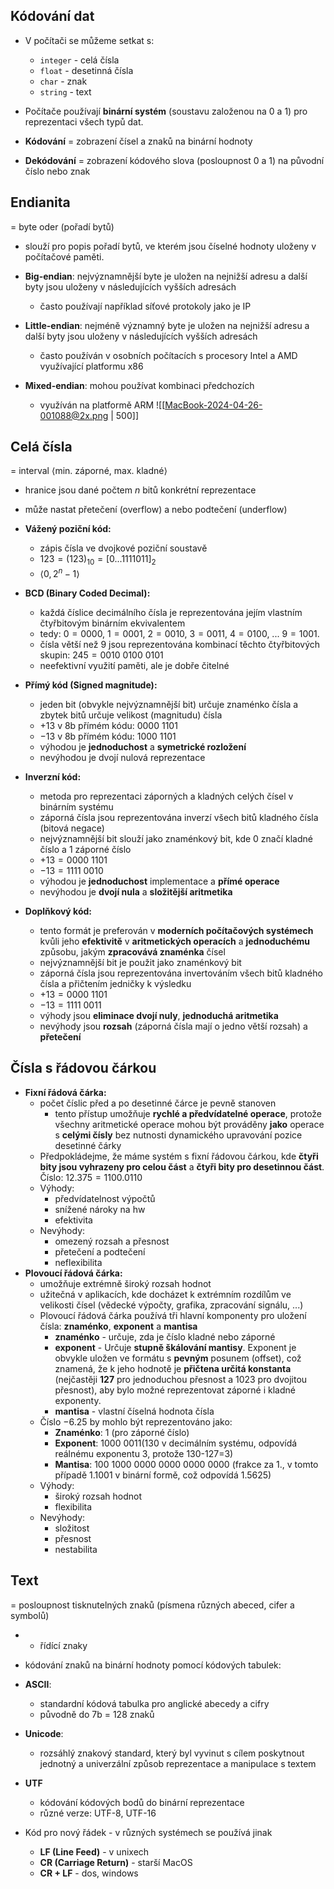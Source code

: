 ## Kódování dat
- V počítači se můžeme setkat s:
	- `integer` - celá čísla
	- `float` - desetinná čísla
	- `char` - znak
	- `string` - text

- Počítače používají **binární systém** (soustavu založenou na 0 a 1) pro reprezentaci všech typů dat.
- **Kódování** = zobrazení čísel a znaků na binární hodnoty
- **Dekódování** = zobrazení kódového slova (posloupnost 0 a 1) na původní číslo nebo znak

## Endianita
= byte oder (pořadí bytů)
- slouží pro popis pořadí bytů, ve kterém jsou číselné hodnoty uloženy v počítačové paměti.

- **Big-endian**: nejvýznamnější byte je uložen na nejnižší adresu a další byty jsou uloženy v následujících vyšších adresách
	- často používají například síťové protokoly jako je IP
- **Little-endian**: nejméně významný byte je uložen na nejnižší adresu a další byty jsou uloženy v následujících vyšších adresách
	- často používán v osobních počítacích s procesory Intel a AMD využívající platformu x86
- **Mixed-endian**: mohou používat kombinaci předchozích
	- využíván na platformě ARM
![[MacBook-2024-04-26-001088@2x.png | 500]]

## Celá čísla
= interval ⟨min. záporné, max. kladné⟩
- hranice jsou dané počtem $n$ bitů konkrétní reprezentace
- může nastat přetečení (overflow) a nebo podtečení (underflow)

- **Vážený poziční kód:**
	- zápis čísla ve dvojkové poziční soustavě
	- $123 = (123)_{10} = [0...1111011]_{2}$
	- $⟨0, 2^{n}-1⟩$
- **BCD (Binary Coded Decimal):**
	- každá číslice decimálního čísla je reprezentována jejím vlastním čtyřbitovým binárním ekvivalentem
	- tedy: $0 = 0000$, $1 = 0001$, $2 = 0010$, $3 = 0011$, $4 = 0100$, ... $9 = 1001$.
	- čísla větší než $9$ jsou reprezentována kombinací těchto čtyřbitových skupin: $245 = 0010\ 0100\ 0101$
	- neefektivní využití paměti, ale je dobře čitelné
- **Přímý kód (Signed magnitude):**
	- jeden bit (obvykle nejvýznamnější bit) určuje znaménko čísla a zbytek bitů určuje velikost (magnitudu) čísla
	- $+13$ v 8b přímém kódu: $0000\ 1101$
	- $-13$ v 8b přímém kódu: $1000\ 1101$
	- výhodou je **jednoduchost** a **symetrické rozložení**
	- nevýhodou je dvojí nulová reprezentace
- **Inverzní kód:**
	- metoda pro reprezentaci záporných a kladných celých čísel v binárním systému
	- záporná čísla jsou reprezentována inverzí všech bitů kladného čísla (bitová negace)
	- nejvýznamnější bit slouží jako znaménkový bit, kde 0 značí kladné číslo a 1 záporné číslo
	- $+13 = 0000\ 1101$
	- $-13 = 1111\ 0010$
	- výhodou je **jednoduchost** implementace a **přímé operace**
	- nevýhodou je **dvojí nula** a **složitější aritmetika**
- **Doplňkový kód:**
	- tento formát je preferován v **moderních počítačových systémech** kvůli jeho **efektivitě** v **aritmetických operacích** a **jednoduchému** způsobu, jakým **zpracovává znaménka** čísel
	- nejvýznamnější bit je použit jako znaménkový bit
	- záporná čísla jsou reprezentována invertováním všech bitů kladného čísla a přičtením jedničky k výsledku
	- $+13 = 0000\ 1101$
	- $-13 = 1111\ 0011$
	- výhody jsou **eliminace dvojí nuly**, **jednoduchá aritmetika**
	- nevýhody jsou **rozsah** (záporná čísla mají o jedno větší rozsah) a **přetečení** 

## Čísla s řádovou čárkou
- **Fixní řádová čárka:**
	- počet číslic před a po desetinné čárce je pevně stanoven
		- tento přístup umožňuje **rychlé a předvídatelné operace**, protože všechny aritmetické operace mohou být prováděny **jako** operace s **celými čísly** bez nutnosti dynamického upravování pozice desetinné čárky
	- Předpokládejme, že máme systém s fixní řádovou čárkou, kde **čtyři bity jsou vyhrazeny pro celou část** a **čtyři bity pro desetinnou část**. Číslo: $12.375 = 1100.0110$
	- Výhody:
		- předvídatelnost výpočtů
		- snížené nároky na hw
		- efektivita
	- Nevýhody:
		- omezený rozsah a přesnost
		- přetečení a podtečení
		- neflexibilita
- **Plovoucí řádová čárka:**
	- umožňuje extrémně široký rozsah hodnot
	- užitečná v aplikacích, kde docházet k extrémním rozdílům ve velikosti čísel (vědecké výpočty, grafika, zpracování signálu, ...)
	- Plovoucí řádová čárka používá tři hlavní komponenty pro uložení čísla: **znaménko**, **exponent** a **mantisa**
		- **znaménko** - určuje, zda je číslo kladné nebo záporné
		- **exponent** - Určuje **stupně škálování mantisy**. Exponent je obvykle uložen ve formátu s **pevným** posunem (offset), což znamená, že k jeho hodnotě je **přičtena určitá konstanta** (nejčastěji **127** pro jednoduchou přesnost a 1023 pro dvojitou přesnost), aby bylo možné reprezentovat záporné i kladné exponenty.
		- **mantisa** - vlastní číselná hodnota čísla
	- Číslo $-6.25$ by mohlo být reprezentováno jako:
		- **Znaménko**: $1$ (pro záporné číslo)
		- **Exponent**: $1000\ 0011$(130 v decimálním systému, odpovídá reálnému exponentu 3, protože 130-127=3)
		- **Mantisa**: $100\ 1000\ 0000\ 0000\ 0000\ 0000$ (frakce za 1., v tomto případě 1.1001 v binární formě, což odpovídá 1.5625)
	- Výhody:
		- široký rozsah hodnot
		- flexibilita
	- Nevýhody:
		- složitost
		- přesnost
		- nestabilita

## Text
= posloupnost tisknutelných znaků (písmena různých abeced, cifer a symbolů)
+ + řídící znaky
- kódování znaků na binární hodnoty pomocí kódových tabulek:
- **ASCII**: 
	- standardní kódová tabulka pro anglické abecedy a cifry
	- původně do 7b = 128 znaků
- **Unicode**: 
	- rozsáhlý znakový standard, který byl vyvinut s cílem poskytnout jednotný a univerzální způsob reprezentace a manipulace s textem
- **UTF**
	- kódování kódových bodů do binární reprezentace 
	- různé verze: UTF-8, UTF-16

- Kód pro nový řádek - v různých systémech se používá jinak
	- **LF (Line Feed)** - v unixech
	- **CR (Carriage Return)** - starší MacOS
	- **CR + LF** - dos, windows